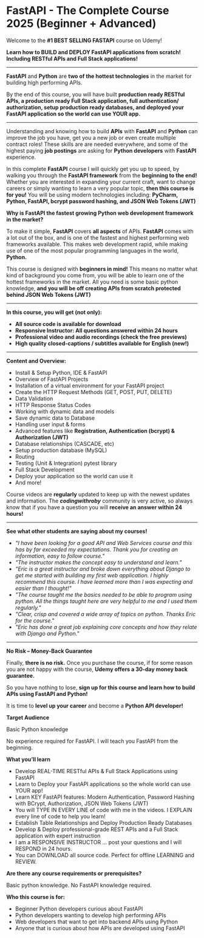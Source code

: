 # FastAPI - The Complete Course 2025 (Beginner + Advanced)

Welcome to the **#1 BEST SELLING FASTAPI** course on Udemy!

**Learn how to BUILD and DEPLOY FastAPI applications from scratch! Including RESTful APIs and Full Stack applications!**

---

**FastAPI** and **Python** are **two of the hottest technologies** in the market for building high performing APIs.

By the end of this course, you will have built **production ready RESTful APIs, a production ready Full Stack application, full authentication/ authorization, setup production ready databases, and deployed your FastAPI application so the world can use YOUR app.**

---

Understanding and knowing how to build **APIs** with **FastAPI** and **Python** can improve the job you have, get you a new job or even create multiple contract roles! These skills are are needed everywhere, and some of the highest paying **job postings** are asking for **Python developers** with **FastAPI** experience.

In this complete **FastAPI** course I will quickly get you up to speed, by walking you through the **FastAPI framework** from the **beginning to the end!** Whether you are interested in expanding your current craft, want to change careers or simply wanting to learn a very popular topic, **then this course is for you!** You will be using modern technologies including: **PyCharm, Python, FastAPI, bcrypt password hashing, and  JSON Web Tokens (JWT)**

**Why is FastAPI the fastest growing Python web development framework in the market?**

To make it simple, **FastAPI** covers **all aspects** of APIs. **FastAPI** comes with a lot out of the box, and is one of the fastest and highest performing web frameworks available. This makes web development rapid, while making use of one of the most popular programming languages in the world, **Python.**

This course is designed with **beginners in mind!** This means no matter what kind of background you come from, you will be able to learn one of the hottest frameworks in the market. All you need is some basic python knowledge, **and you will be off creating APIs from scratch protected behind JSON Web Tokens (JWT)**

---

**In this course, you will get (not only):**

- **All source code is available for download**
- **Responsive Instructor: All questions answered within 24 hours**
- **Professional video and audio recordings (check the free previews)**
- **High quality closed-captions / subtitles available for English (new!)**

---

**Content and Overview:**

- Install & Setup Python, IDE & FastAPI
- Overview of FastAPI Projects
- Installation of a virtual environment for your FastAPI project
- Create the HTTP Request Methods (GET, POST, PUT, DELETE)
- Data Validation
- HTTP Response Status Codes
- Working with dynamic data and models
- Save dynamic data to Database
- Handling user input & forms
- Advanced features like **Registration, Authentication (bcrypt) & Authorization (JWT)**
- Database relationships (CASCADE, etc)
- Setup production database (MySQL)
- Routing
- Testing (Unit & Integration) pytest library
- Full Stack Development
- Deploy your application so the world can use it
- And more!

Course videos are **regularly** updated to keep up with the newest updates and information. The _**codingwithroby**_ community is very active, so always know that if you have a question you will **receive an answer within 24 hours!**

---

**See what other students are saying about my courses!**

- _"I have been looking for a good API and Web Services course and this has by far exceeded my expectations. Thank you for creating an information, easy to follow course."_
- _"The instructor makes the concept easy to understand and learn."_
- _"Eric is a great instructor and broke down everything about Django to get me started with building my first web application. I highly recommend this course. I have learned more than I was expecting and easier than I thought!"_
- _"The course taught me the basics needed to be able to program using python. All the things taught here are very helpful to me and I used them regularly."_
- _"Clear, crisp and covered a wide array of topics on python. Thanks Eric for the course."_
- _"Eric has done a great job explaining core concepts and how they relate with Django and Python."_

---



**No Risk – Money-Back Guarantee**

Finally, **there is no risk.** Once you purchase the course, if for some reason you are not happy with the course, **Udemy offers a 30-day money back guarantee.**

So you have nothing to lose, **sign up for this course and learn how to build APIs using FastAPI and Python!**

It is time to **level up your career** and become a **Python API developer!**


**Target Audience**

Basic Python knowledge

No experience required for FastAPI. I will teach you FastAPI from the beginning.



**What you’ll learn**

- Develop REAL-TIME RESTful APIs & Full Stack Applications using FastAPI
- Learn to Deploy your FastAPI applications so the whole world can use YOUR app!
- Learn KEY FastAPI features: Modern Authentication, Password Hashing with BCrypt, Authorization, JSON Web Tokens (JWT)
- You will TYPE IN EVERY LINE of code with me in the videos. I EXPLAIN every line of code to help you learn!
- Establish Table Relationships and Deploy Production Ready Databases
- Develop & Deploy professional-grade REST APIs and a Full Stack application with expert instruction
- I am a RESPONSIVE INSTRUCTOR ... post your questions and I will RESPOND in 24 hours.
- You can DOWNLOAD all source code. Perfect for offline LEARNING and REVIEW.

**Are there any course requirements or prerequisites?**

Basic python knowledge. No FastAPI knowledge required.

**Who this course is for:**

- Beginner Python developers curious about FastAPI
- Python developers wanting to develop high performing APIs
- Web developers that want to get into backend APIs using Python
- Anyone that is curious about how APIs are developed using FastAPI
